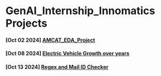 # GenAI_Internship_Innomatics Projects

#### [Oct 02 2024] [AMCAT_EDA_Project](AMCAT_EDA_Project)
#### [Oct 08 2024] [Electric Vehicle Growth over years](EV_EDA_Project)
#### [Oct 13 2024] [Regex and Mail ID Checker](Regex_Mail_Check_Project) 
